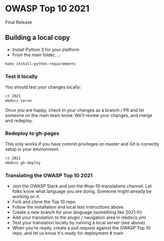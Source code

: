 # OWASP Top 10 2021

Final Release

## Building a local copy

- Install Python 3 for your platform
- From the main folder, ...

```bash
make install-python-requirements
```

### Test it locally

You should test your changes locally:

```bash
cd 2021
mkdocs serve
```

Once you are happy, check in your changes as a branch / PR and let someone on the main team know. We'll review your changes, and merge and redeploy.

### Redeploy to gh-pages

This only works if you have commit privileges on master and Git is correctly setup in your environment.

```bash
cd 2021
mkdocs gh-deploy
```

### Translating the OWASP Top 10 2021

- Join the OWASP Slack and join the #top-10-translations channel. Let folks know what language you are doing. Someone might already be working on it.
- Fork and clone the Top 10 repo
- Follow the installation and local test instructions above
- Create a new branch for your language (something like 2021-fr)
- Add your translation to the plugin / navigation area in mkdocs.yml
- Test your translation locally by running a local server (see above)
- When you're ready, create a pull request against the OWASP Top 10 repo, and let us know it's ready for deployment
#   m a i n  
 